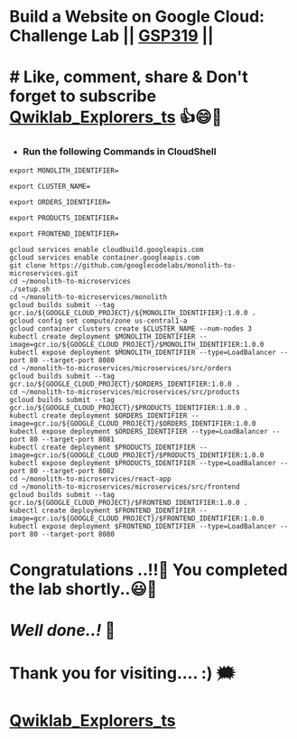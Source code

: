 # Build a Website on Google Cloud: Challenge Lab || [GSP319](https://www.cloudskillsboost.google/course_templates/638/labs/480370) ||

# # Like, comment, share & Don't forget to subscribe [Qwiklab_Explorers_ts](https://youtube.com/@titashshil?si=RgamNu1dc9jVIbJN) 👍😄🤝

* ### Run the following Commands in CloudShell
```
export MONOLITH_IDENTIFIER=

export CLUSTER_NAME=

export ORDERS_IDENTIFIER=

export PRODUCTS_IDENTIFIER=

export FRONTEND_IDENTIFIER=
```
```
gcloud services enable cloudbuild.googleapis.com
gcloud services enable container.googleapis.com
git clone https://github.com/googlecodelabs/monolith-to-microservices.git
cd ~/monolith-to-microservices
./setup.sh
cd ~/monolith-to-microservices/monolith
gcloud builds submit --tag gcr.io/${GOOGLE_CLOUD_PROJECT}/${MONOLITH_IDENTIFIER}:1.0.0 .
gcloud config set compute/zone us-central1-a
gcloud container clusters create $CLUSTER_NAME --num-nodes 3
kubectl create deployment $MONOLITH_IDENTIFIER --image=gcr.io/${GOOGLE_CLOUD_PROJECT}/$MONOLITH_IDENTIFIER:1.0.0
kubectl expose deployment $MONOLITH_IDENTIFIER --type=LoadBalancer --port 80 --target-port 8080
cd ~/monolith-to-microservices/microservices/src/orders
gcloud builds submit --tag gcr.io/${GOOGLE_CLOUD_PROJECT}/$ORDERS_IDENTIFIER:1.0.0 .
cd ~/monolith-to-microservices/microservices/src/products
gcloud builds submit --tag gcr.io/${GOOGLE_CLOUD_PROJECT}/$PRODUCTS_IDENTIFIER:1.0.0 .
kubectl create deployment $ORDERS_IDENTIFIER --image=gcr.io/${GOOGLE_CLOUD_PROJECT}/$ORDERS_IDENTIFIER:1.0.0
kubectl expose deployment $ORDERS_IDENTIFIER --type=LoadBalancer --port 80 --target-port 8081
kubectl create deployment $PRODUCTS_IDENTIFIER --image=gcr.io/${GOOGLE_CLOUD_PROJECT}/$PRODUCTS_IDENTIFIER:1.0.0
kubectl expose deployment $PRODUCTS_IDENTIFIER --type=LoadBalancer --port 80 --target-port 8082
cd ~/monolith-to-microservices/react-app
cd ~/monolith-to-microservices/microservices/src/frontend
gcloud builds submit --tag gcr.io/${GOOGLE_CLOUD_PROJECT}/$FRONTEND_IDENTIFIER:1.0.0 .
kubectl create deployment $FRONTEND_IDENTIFIER --image=gcr.io/${GOOGLE_CLOUD_PROJECT}/$FRONTEND_IDENTIFIER:1.0.0
kubectl expose deployment $FRONTEND_IDENTIFIER --type=LoadBalancer --port 80 --target-port 8080
```

# Congratulations ..!!🎉  You completed the lab shortly..😃💯

# *Well done..!* 👏

# Thank you for visiting.... :) 🗯️

# [Qwiklab_Explorers_ts](https://youtube.com/@titashshil?si=RgamNu1dc9jVIbJN)
